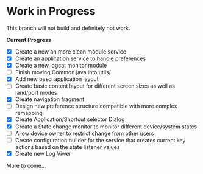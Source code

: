 Work in Progress
================

This branch will not build and definitely not work. 


**Current Progress**

- [x] Create a new an more clean module service  
- [x] Create an application service to handle preferences  
- [x] Create a new logcat monitor module  
- [ ] Finish moving Common.java into utils/  
- [x] Add new basci application layout  
- [ ] Create basic content layout for different screen sizes as well as land/port modes  
- [x] Create navigation fragment  
- [ ] Design new preference structure compatible with more complex remapping  
- [x] Create Application/Shortcut selector Dialog
- [x] Create a State change monitor to monitor different device/system states
- [ ] Allow device owner to restrict change from other users  
- [ ] Create configuration builder for the service that creates current key actions based on the state listener values  
- [x] Create new Log Viwer

More to come...

